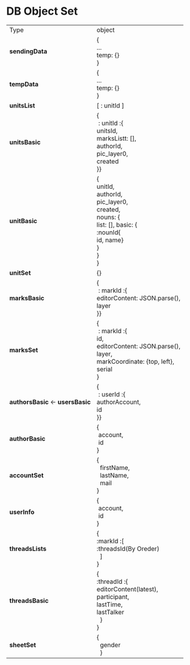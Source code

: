 # DB Object Set
|||
|---  | ---    |
|Type | object |composition|
|__sendingData__|{<br>...<br> temp: {}<br>}|
|__tempData__|{<br>...<br> temp: {}<br>}|
|__unitsList__|[&nbsp;:&nbsp;unitId&nbsp;]|
|__unitsBasic__|{<br>&nbsp;:&nbsp;unitId&nbsp;:{<br>unitsId,<br>marksListt: [],<br>                     authorId,<br>pic_layer0,<br>created<br>}}|
|__unitBasic__|{<br>unitId,<br>authorId,<br>pic_layer0,<br>created,<br>nouns: {<br>list: [], basic: {<br>:nounId{<br>id, name}<br>}<br>}<br>}|
|__unitSet__|{}|
|__marksBasic__|{<br>&nbsp;:&nbsp;markId&nbsp;:{<br>editorContent: JSON.parse(),<br>layer<br>}}|
|__marksSet__|{<br>&nbsp;:&nbsp;markId&nbsp;:{<br>id, <br>editorContent: JSON.parse(),<br>layer,<br>markCoordinate: {top, left},<br>serial<br>}|
|__authorsBasic__ <- __usersBasic__|{<br>&nbsp;:&nbsp;userId&nbsp;:{<br>authorAccount,<br>id<br>}}|
|__authorBasic__|{<br>&nbsp;account,<br>&nbsp;id<br>}|
|__accountSet__|{<br>&nbsp;&nbsp;firstName,<br>&nbsp;&nbsp;lastName,<br>&nbsp;&nbsp;mail<br>}
|__userInfo__|{<br>&nbsp;account,<br>&nbsp;id<br>}|
|__threadsLists__|{<br>:markId&nbsp;:[<br>:threadsId(By Oreder)<br>&nbsp; ]<br>}|
|__threadsBasic__|{<br>:threadId&nbsp;:{<br> editorContent(latest),<br>participant,<br>lastTime,<br>lastTalker<br>&nbsp; }<br>}|
|__sheetSet__|{<br>&nbsp;&nbsp;gender<br>&nbsp;&nbsp;}
